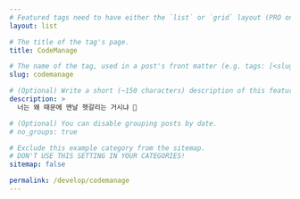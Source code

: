 ```yaml
---
# Featured tags need to have either the `list` or `grid` layout (PRO only).
layout: list

# The title of the tag's page.
title: CodeManage

# The name of the tag, used in a post's front matter (e.g. tags: [<slug>]).
slug: codemanage

# (Optional) Write a short (~150 characters) description of this featured tag.
description: >
  너는 왜 때문에 맨날 헷갈리는 거시냐 🚀

# (Optional) You can disable grouping posts by date.
# no_groups: true

# Exclude this example category from the sitemap.
# DON'T USE THIS SETTING IN YOUR CATEGORIES!
sitemap: false

permalink: /develop/codemanage
---
```

